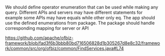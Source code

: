 
We should define operator enumeration that can be used while making any query. Different APIs and servers may have different statements for example some APIs may have equals while other only eq. The app should use the defined enumerations from package. The package should handle corresponding mapping for server or API


https://github.com/apache/ofbiz-framework/blob/fad3f6b3bbb80bd716506828d1b305267d8e8c32/framework/common/src/org/ofbiz/common/FindServices.java#L74
